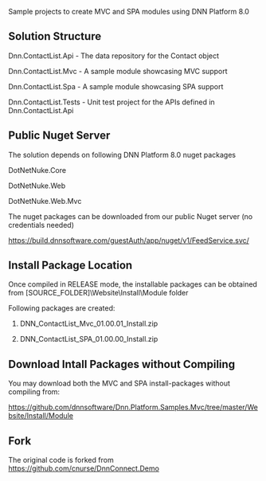 Sample projects to create MVC and SPA modules using DNN Platform 8.0


## Solution Structure
Dnn.ContactList.Api - The data repository for the Contact object

Dnn.ContactList.Mvc - A sample module showcasing MVC support

Dnn.ContactList.Spa - A sample module showcasing SPA support

Dnn.ContactList.Tests - Unit test project for the APIs defined in Dnn.ContactList.Api 

## Public Nuget Server
The solution depends on following DNN Platform 8.0 nuget packages

DotNetNuke.Core

DotNetNuke.Web

DotNetNuke.Web.Mvc

The nuget packages can be downloaded from our public Nuget server (no credentials needed)

https://build.dnnsoftware.com/guestAuth/app/nuget/v1/FeedService.svc/

## Install Package Location
Once compiled in RELEASE mode, the installable packages can be obtained from [SOURCE_FOLDER]\Website\Install\Module folder

Following packages are created:

1. DNN_ContactList_Mvc_01.00.01_Install.zip

2. DNN_ContactList_SPA_01.00.00_Install.zip

## Download Intall Packages without Compiling

You may download both the MVC and SPA install-packages without compiling from:

https://github.com/dnnsoftware/Dnn.Platform.Samples.Mvc/tree/master/Website/Install/Module

## Fork
The original code is forked from https://github.com/cnurse/DnnConnect.Demo



